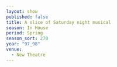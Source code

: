 ```yaml
---
layout: show
published: false
title: A slice of Saturday night musical
season: In House
period: Spring
season_sort: 270
year: "97_98"
venue:
  - New Theatre
---
```


